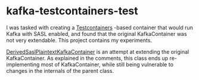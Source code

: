 # kafka-testcontainers-test

I was tasked with creating a [Testcontainers](https://www.testcontainers.org/) -based container that would
run Kafka with SASL enabled, and found that the original KafkaContainer
was not very extendable. This project contains my experiments.

[DerivedSaslPlaintextKafkaContainer](./src/main/java/no/shhsoft/kafka/DerivedSaslPlaintextKafkaContainer.java)
is an attempt at extending the original KafkaContainer. As explained in the comments, this class ends up re-implementing most of KafkaContainer,
while still being vulnerable to changes in the internals of the parent class.

